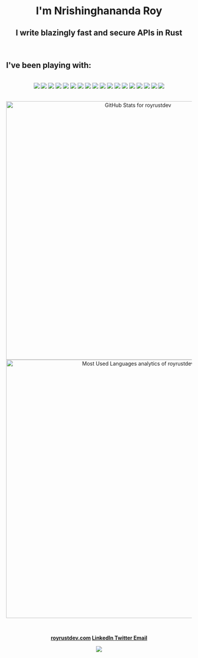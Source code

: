 <div align="center">
<h1>I'm Nrishinghananda Roy</h1>
<h2>I write blazingly fast and secure APIs in Rust</h2>
</div>

<br />

<h2>I've been playing with:</h2>

<br />

<div align="center">
<img src="https://img.shields.io/badge/Rust-black?style=for-the-badge&logo=rust&logoColor=#E57324" />
<img src="https://img.shields.io/badge/tokio-232F3E?style=for-the-badge&logo=rust&logoColor=white" />
<img src="https://img.shields.io/badge/Axum-232F3E?style=for-the-badge&logo=rust&logoColor=white" />
<img src="https://img.shields.io/badge/actix_web-232F3E?style=for-the-badge&logo=rust&logoColor=white" />
<img src="https://img.shields.io/badge/Tauri-FFC131?style=for-the-badge&logo=Tauri&logoColor=white" />
<img src="https://img.shields.io/badge/PostgreSQL-316192?style=for-the-badge&logo=postgresql&logoColor=white" />
<img src="https://img.shields.io/badge/MongoDB-4EA94B?style=for-the-badge&logo=mongodb&logoColor=white" />
<img src="https://img.shields.io/badge/redis-%23DD0031.svg?&style=for-the-badge&logo=redis&logoColor=white" />
<img src="https://img.shields.io/badge/Kubernetes-0277EE?style=for-the-badge&logo=kubernetes&logoColor=white" />
<img src="https://img.shields.io/badge/Docker-007ACC?style=for-the-badge&logo=docker&logoColor=white" />
<img src="https://img.shields.io/badge/Helm-0F1689?style=for-the-badge&logo=Helm&labelColor=0F1689" />
<img src="https://img.shields.io/badge/Github Actions-007ACC?style=for-the-badge&logo=github&logoColor=white" />
<img src="https://img.shields.io/badge/TypeScript-007ACC?style=for-the-badge&logo=typescript&logoColor=white" />
<img src="https://img.shields.io/badge/JavaScript-F7DF1E?style=for-the-badge&logo=JavaScript&logoColor=white" />
<img src="https://img.shields.io/badge/Node.js-43853D?style=for-the-badge&logo=node.js&logoColor=white" />
<img src="https://img.shields.io/badge/JWT-000000?style=for-the-badge&logo=JSON%20web%20tokens&logoColor=white" />
<img src="https://img.shields.io/badge/Postman-FF6C37?style=for-the-badge&logo=Postman&logoColor=white" />
<img src="https://img.shields.io/badge/Fedora-294172?style=for-the-badge&logo=fedora&logoColor=white" />
</div>

<br />

<p align="center">
<img src="https://github-readme-stats.vercel.app/api?username=royrustdev&show_icons=true&include_all_commits=true&count_private=true&theme=jolly&layout=compact&hide_border=true&card_width=600&line_height=40" alt="GitHub Stats for royrustdev" width="700"/>
<img src="https://github-readme-stats.vercel.app/api/top-langs?username=royrustdev&show_icons=true&locale=en&layout=compact&theme=jolly&custom_title=Languages%20I%20wrote%20&langs_count=10&hide_border=true&line_height=40" alt="Most Used Languages analytics of royrustdev" width="700"/>
</p>

<br />

<p align="center">
<b>
<a href="https://royrustdev.com">royrustdev.com</a>
</b>
<b>
<a href="https://www.linkedin.com/in/royrustdev" target="_blank">
LinkedIn
</a>
</b>
<b>
<a href="https://twitter.com/royrustdev" target="_blank">
Twitter
</a>
</b>
<b>
<a href="mailto:royrustdev@gmail.com">Email</a>
</b>
</p>

<p align="center">
<img src="https://readme-typing-svg.herokuapp.com/?font=Architects+Daughter&size=22&center=true&vCenter=true&color=FD1C7A&lines=Thanks+For+Visiting+My+Profile+🙏;Have+A+Great+Day+!!!" />
</p>
